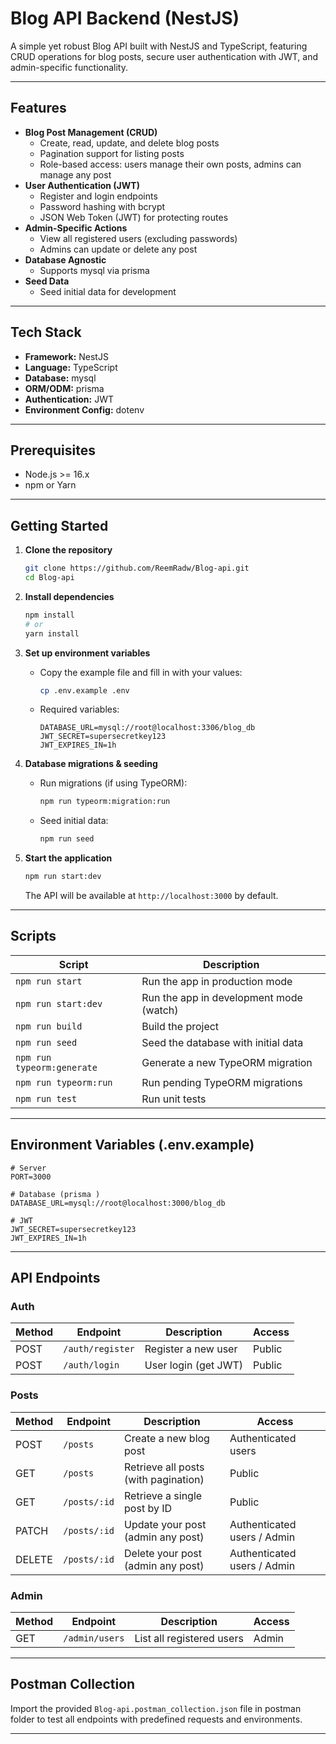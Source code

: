 # Blog API Backend (NestJS)

A simple yet robust Blog API built with NestJS and TypeScript, featuring CRUD operations for blog posts, secure user authentication with JWT, and admin-specific functionality.

---

## Features

- **Blog Post Management (CRUD)**
  - Create, read, update, and delete blog posts
  - Pagination support for listing posts
  - Role-based access: users manage their own posts, admins can manage any post
- **User Authentication (JWT)**
  - Register and login endpoints
  - Password hashing with bcrypt
  - JSON Web Token (JWT) for protecting routes
- **Admin-Specific Actions**
  - View all registered users (excluding passwords)
  - Admins can update or delete any post
- **Database Agnostic**
  - Supports mysql via prisma
- **Seed Data**
  - Seed initial data for development

---

## Tech Stack

- **Framework:** NestJS
- **Language:** TypeScript
- **Database:** mysql
- **ORM/ODM:** prisma
- **Authentication:** JWT
- **Environment Config:** dotenv

---

## Prerequisites

- Node.js >= 16.x
- npm or Yarn
---

## Getting Started

1. **Clone the repository**
   ```bash
   git clone https://github.com/ReemRadw/Blog-api.git
   cd Blog-api
   ```

2. **Install dependencies**
   ```bash
   npm install
   # or
   yarn install
   ```

3. **Set up environment variables**
   - Copy the example file and fill in with your values:
     ```bash
     cp .env.example .env
     ```
   - Required variables:
     ```dotenv
     DATABASE_URL=mysql://root@localhost:3306/blog_db
     JWT_SECRET=supersecretkey123
     JWT_EXPIRES_IN=1h
     ```

4. **Database migrations & seeding**
   - Run migrations (if using TypeORM):
     ```bash
     npm run typeorm:migration:run
     ```
   - Seed initial data:
     ```bash
     npm run seed
     ```

5. **Start the application**
   ```bash
   npm run start:dev
   ```
   The API will be available at `http://localhost:3000` by default.

---

## Scripts

| Script                    | Description                                  |
|---------------------------|----------------------------------------------|
| `npm run start`           | Run the app in production mode               |
| `npm run start:dev`       | Run the app in development mode (watch)      |
| `npm run build`           | Build the project                            |
| `npm run seed`            | Seed the database with initial data          |
| `npm run typeorm:generate`| Generate a new TypeORM migration             |
| `npm run typeorm:run`     | Run pending TypeORM migrations               |
| `npm run test`            | Run unit tests                               |  

---

## Environment Variables (.env.example)

```dotenv
# Server
PORT=3000

# Database (prisma )
DATABASE_URL=mysql://root@localhost:3000/blog_db

# JWT
JWT_SECRET=supersecretkey123
JWT_EXPIRES_IN=1h
```  

---

## API Endpoints

### Auth

| Method | Endpoint           | Description               | Access   |
|--------|--------------------|---------------------------|----------|
| POST   | `/auth/register`   | Register a new user       | Public   |
| POST   | `/auth/login`      | User login (get JWT)      | Public   |

### Posts

| Method  | Endpoint          | Description                          | Access                      |
|---------|-------------------|--------------------------------------|-----------------------------|
| POST    | `/posts`          | Create a new blog post               | Authenticated users        |
| GET     | `/posts`          | Retrieve all posts (with pagination) | Public                      |
| GET     | `/posts/:id`      | Retrieve a single post by ID         | Public                      |
| PATCH   | `/posts/:id`      | Update your post (admin any post)    | Authenticated users / Admin |
| DELETE  | `/posts/:id`      | Delete your post (admin any post)    | Authenticated users / Admin |

### Admin

| Method | Endpoint           | Description                     | Access   |
|--------|--------------------|---------------------------------|----------|
| GET    | `/admin/users`     | List all registered users       | Admin    |

---

## Postman Collection

Import the provided `Blog-api.postman_collection.json` file in postman folder to test all endpoints with predefined requests and environments.

---


